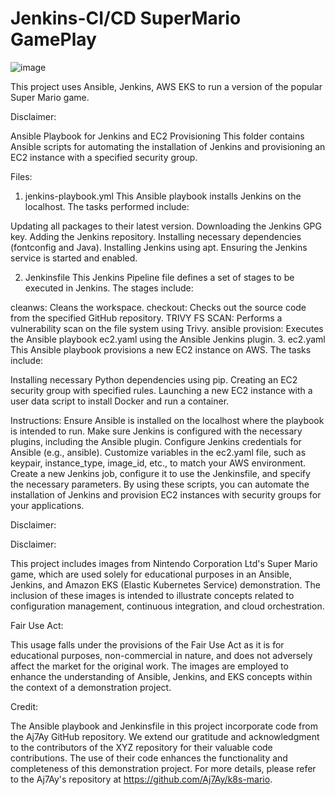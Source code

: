 # Jenkins-CI/CD SuperMario GamePlay

![image](https://github.com/forza-dc/Jenkins-CICD-GamePlay/assets/37484962/76f1333f-2381-4da9-a874-2986c9022b0c)

This project uses Ansible, Jenkins, AWS EKS to run a version of the popular Super Mario game.

Disclaimer:


Ansible Playbook for Jenkins and EC2 Provisioning
This folder contains Ansible scripts for automating the installation of Jenkins and provisioning an EC2 instance with a specified security group.

Files:
1. jenkins-playbook.yml
This Ansible playbook installs Jenkins on the localhost. The tasks performed include:

Updating all packages to their latest version.
Downloading the Jenkins GPG key.
Adding the Jenkins repository.
Installing necessary dependencies (fontconfig and Java).
Installing Jenkins using apt.
Ensuring the Jenkins service is started and enabled.

2. Jenkinsfile
This Jenkins Pipeline file defines a set of stages to be executed in Jenkins. The stages include:

cleanws: Cleans the workspace.
checkout: Checks out the source code from the specified GitHub repository.
TRIVY FS SCAN: Performs a vulnerability scan on the file system using Trivy.
ansible provision: Executes the Ansible playbook ec2.yaml using the Ansible Jenkins plugin.
3. ec2.yaml
This Ansible playbook provisions a new EC2 instance on AWS. The tasks include:

Installing necessary Python dependencies using pip.
Creating an EC2 security group with specified rules.
Launching a new EC2 instance with a user data script to install Docker and run a container.

Instructions:
Ensure Ansible is installed on the localhost where the playbook is intended to run.
Make sure Jenkins is configured with the necessary plugins, including the Ansible plugin.
Configure Jenkins credentials for Ansible (e.g., ansible).
Customize variables in the ec2.yaml file, such as keypair, instance_type, image_id, etc., to match your AWS environment.
Create a new Jenkins job, configure it to use the Jenkinsfile, and specify the necessary parameters.
By using these scripts, you can automate the installation of Jenkins and provision EC2 instances with security groups for your applications.



Disclaimer:

Disclaimer:

This project includes images from Nintendo Corporation Ltd's Super Mario game, which are used solely for educational purposes in an Ansible, Jenkins, and Amazon EKS (Elastic Kubernetes Service) demonstration. The inclusion of these images is intended to illustrate concepts related to configuration management, continuous integration, and cloud orchestration.

Fair Use Act:

This usage falls under the provisions of the Fair Use Act as it is for educational purposes, non-commercial in nature, and does not adversely affect the market for the original work. The images are employed to enhance the understanding of Ansible, Jenkins, and EKS concepts within the context of a demonstration project.

Credit:

The Ansible playbook and Jenkinsfile in this project incorporate code from the Aj7Ay GitHub repository. We extend our gratitude and acknowledgment to the contributors of the XYZ repository for their valuable code contributions. The use of their code enhances the functionality and completeness of this demonstration project. For more details, please refer to the Aj7Ay's repository at https://github.com/Aj7Ay/k8s-mario.






